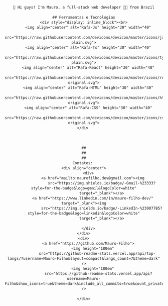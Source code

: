 <div align="center">

    👋 Hi guys! I'm Mauro, a full-stack web developer 👨‍💻 from Brazil

    ## Ferramentas e Tecnologias
    <div style="display: inline_block"><br>
        <img align="center" alt="Rafa-Js" height="30" width="40"
            src="https://raw.githubusercontent.com/devicons/devicon/master/icons/javascript/javascript-plain.svg">
        <img align="center" alt="Rafa-Ts" height="30" width="40"
            src="https://raw.githubusercontent.com/devicons/devicon/master/icons/typescript/typescript-plain.svg">
        <img align="center" alt="Rafa-React" height="30" width="40"
            src="https://raw.githubusercontent.com/devicons/devicon/master/icons/react/react-original.svg">
        <img align="center" alt="Rafa-HTML" height="30" width="40"
            src="https://raw.githubusercontent.com/devicons/devicon/master/icons/html5/html5-original.svg">
        <img align="center" alt="Rafa-CSS" height="30" width="40"
            src="https://raw.githubusercontent.com/devicons/devicon/master/icons/css3/css3-original.svg">
    </div 
 


    ##
    ##
    ##
    Contatos: 
    <div align="center">
        <div>
            <a href="mailto:maurofilho.dev@gmail.com"><img
                    src="https://img.shields.io/badge/-Gmail-%23333?style=for-the-badge&logo=gmail&logoColor=white"
                    target="_blank"></a>
            <a href="https://www.linkedin.com/in/mauro-filho-dev/" target="_blank"><img
                    src="https://img.shields.io/badge/-LinkedIn-%230077B5?style=for-the-badge&logo=linkedin&logoColor=white"
                    target="_blank"></a>

        </div>
    </div>
    <div>
        <a href="https://github.com/Mauro-Filho">
            <img height="180em"
                src="https://github-readme-stats.vercel.app/api/top-langs/?username=Mauro-Filho&layout=compact&langs_count=7&theme=dark" />
            <img height="180em"
                 src="https://github-readme-stats.vercel.app/api?username=Mauro-Filho&show_icons=true&theme=dark&include_all_commits=true&count_private=true" />
       
    </div>

</div>
